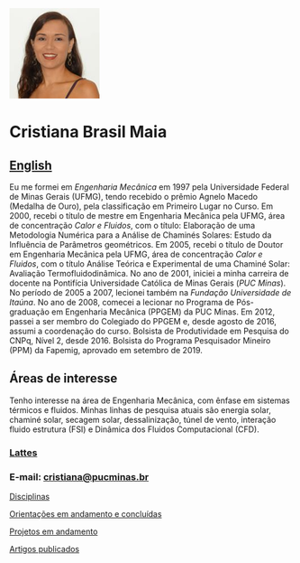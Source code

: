 ![GitHub logo](/foto.jpg)

# Cristiana Brasil Maia

## [English](/english.md)

Eu me formei em *Engenharia Mecânica* em 1997 pela Universidade Federal de Minas Gerais (UFMG), tendo recebido o prêmio Agnelo Macedo (Medalha de Ouro), pela classificação em Primeiro Lugar no Curso. Em 2000, recebi o título de mestre em Engenharia Mecânica pela UFMG, área de concentração *Calor e Fluidos*, com o título: Elaboração de uma Metodologia Numérica para a Análise de Chaminés Solares: Estudo da Influência de Parâmetros geométricos. Em 2005, recebi o título de Doutor em Engenharia Mecânica pela UFMG, área de concentração *Calor e Fluidos*, com o título Análise Teórica e Experimental de uma Chaminé Solar: Avaliação Termofluidodinâmica. No ano de 2001, iniciei a minha carreira de docente na Pontifícia Universidade Católica de Minas Gerais (*PUC Minas*). No período de 2005 a 2007, lecionei também na *Fundação Universidade de Itaúna*. No ano de 2008, comecei a lecionar no Programa de Pós-graduação em Engenharia Mecânica (PPGEM) da PUC Minas. Em 2012, passei a ser membro do Colegiado do PPGEM e, desde agosto de 2016, assumi a coordenação do curso. Bolsista de Produtividade em Pesquisa do CNPq, Nível 2, desde 2016. Bolsista do Programa Pesquisador Mineiro (PPM) da Fapemig, aprovado em setembro de 2019.


## Áreas de interesse
Tenho interesse na área de Engenharia Mecânica, com ênfase em sistemas térmicos e fluidos. Minhas linhas de pesquisa atuais são energia solar, chaminé solar, secagem solar, dessalinização, túnel de vento, interação fluido estrutura (FSI) e Dinâmica dos Fluidos Computacional (CFD).

### [Lattes](http://buscatextual.cnpq.br/buscatextual/visualizacv.do?id=K4763983J1)

### E-mail: cristiana@pucminas.br

[Disciplinas](/disciplinas.md)

[Orientações em andamento e concluídas](/orientacoes.md)

[Projetos em andamento](/projetos.md)

[Artigos publicados](/producoes.md)
